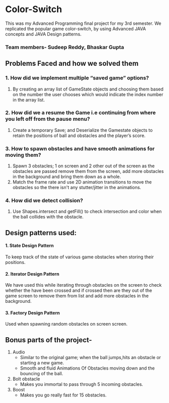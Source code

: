 # Color-Switch
This was my Advanced Programming final project for my 3rd semester.
We replicated the popular game color-switch, by using Advanced JAVA concepts and JAVA Design patterns.
### Team members- Sudeep Reddy, Bhaskar Gupta

## Problems Faced and how we solved them
### 1. How did we implement multiple “saved game” options?
1. By creating an array list of GameState objects and choosing them based on the number the user chooses which would indicate the index number in the array list.
### 2. How did we a resume the Game i.e continuing from where you left off from the pause menu?
1. Create a temporary Save; and Deserialize the Gamestate objects to retain the positions of ball and obstacles and the player’s score.
### 3. How to spawn obstacles and have smooth animations for moving them?
1. Spawn 3 obstacles; 1 on screen and 2 other out of the screen as the obstacles are passed remove them from the screen, add more obstacles in the background and bring them down as a whole.
2. Match the frame rate and use 2D animation transitions to move the obstacles so the there isn't any stutter/jitter in the animations.
### 4. How did we detect collision?
1. Use Shapes.intersect and getFill() to check intersection and color when the ball collides with the obstacle.

## Design patterns used:
#### 1. State Design Pattern
To keep track of the state of various game obstacles when storing their positions.
#### 2. Iterator Design Pattern
We have used this while iterating through obstacles on the screen to check whether the have been crossed and if crossed then are they out of the game screen to remove them from list and add more obstacles in the background.
#### 3. Factory Design Pattern
Used when spawning random obstacles on screen screen.

## Bonus parts of the project-
1. Audio
    - Similar to the original game; when the ball jumps,hits an obstacle or starting a new game.
    - Smooth and fluid Animations Of Obstacles moving down and the bouncing of the ball.
2. Bolt obstacle
    - Makes you immortal to pass through 5 incoming obstacles.
3. Boost
    - Makes you go really fast for 15 obstacles.

